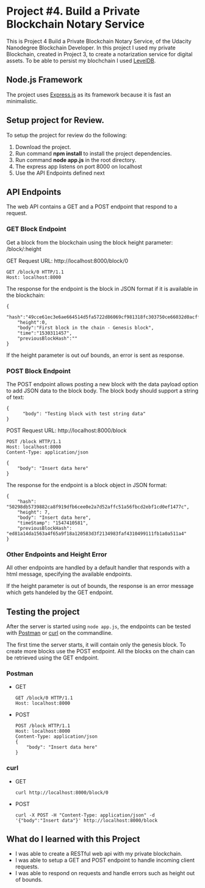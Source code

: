 # Project #4. Build a Private Blockchain Notary Service

This is Project 4 Build a Private Blockchain Notary Service, of the Udacity Nanodegree Blockchain Developer.
In this project I used my private Blockchain, created in Project 3, to create a notarization service for digital assets.
To be able to persist my blochchain I used [LevelDB](http://leveldb.org/).

## Node.js Framework

The project uses [Express.js](https://expressjs.com/) as its framework because it is fast an minimalistic.

## Setup project for Review.

To setup the project for review do the following:
1. Download the project.
2. Run command __npm install__ to install the project dependencies.
3. Run command __node app.js__ in the root directory.
4. The express app listens on port 8000 on localhost
5. Use the API Endpoints defined next

## API Endpoints

The web API contains a GET and a POST endpoint that respond to a request. 

### GET Block Endpoint

Get a block from the blockchain using the block height parameter: /block/:height

GET Request URL: http://localhost:8000/block/0

```
GET /block/0 HTTP/1.1
Host: localhost:8000
```


The response for the endpoint is the block in JSON format if it is available in the blockchain: 

```
{
    "hash":"49cce61ec3e6ae664514d5fa5722d86069cf981318fc303750ce66032d0acff3",
    "height":0,
    "body":"First block in the chain - Genesis block",
    "time":"1530311457",
    "previousBlockHash":""
}
```

If the height parameter is out ouf bounds, an error is sent as response.

### POST Block Endpoint

The POST endpoint allows posting a new block with the data payload option to add JSON data to
the block body. The block body should support a string of text:

```
{
      "body": "Testing block with test string data"
}
```

POST Request URL: http://localhost:8000/block

```
POST /block HTTP/1.1
Host: localhost:8000
Content-Type: application/json

{
	"body": "Insert data here"
}
```

The response for the endpoint is a block object in JSON format: 

```
{
    "hash": "50298db5739882ca8f919dfb6cee0e2a7d52affc51a56fbcd2ebf1cd0ef1477c",
    "height": 7,
    "body": "Insert data here",
    "timeStamp": "1547410581",
    "previousBlockHash": "ed81a14da1563a4f65a9f18a120583d3f2134983faf4310499111fb1a0a511a4"
}
```

### Other Endpoints and Height Error

All other endpoints are handled by a default handler that responds with a html message,
specifying the available endpoints.

If the height parameter is out of bounds, the response is an error message which gets handeled by the GET endpoint.


## Testing the project

After the server is started using `node app.js`, 
the endpoints can be tested with 
[Postman](https://www.getpostman.com/) or 
[curl](https://curl.haxx.se/) on the commandline.

The first time the server starts, it will contain only the genesis block. 
To create more blocks use the POST endpoint. All the blocks on the chain can be retrieved using the GET endpoint.

### Postman

* GET

    ```
    GET /block/0 HTTP/1.1
    Host: localhost:8000
    ```

* POST
    
    ```
    POST /block HTTP/1.1
    Host: localhost:8000
    Content-Type: application/json
    {
        "body": "Insert data here"
    }
    ```

### curl

* GET
    
    ```
    curl http://localhost:8000/block/0
    ```

* POST
    
    ```
    curl -X POST -H "Content-Type: application/json" -d '{"body":"Insert data"}' http://localhost:8000/block
    ```


## What do I learned with this Project

* I was able to create a RESTful web api with my private blockchain.
* I was able to setup a GET and POST endpoint to handle incoming client requests.
* I was able to respond on requests and handle errors such as height out of bounds.
